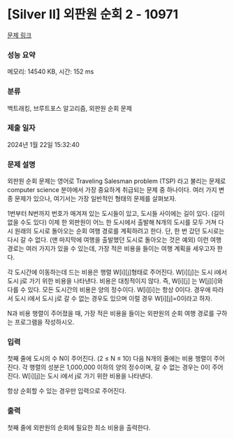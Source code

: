 # [Silver II] 외판원 순회 2 - 10971 

[문제 링크](https://www.acmicpc.net/problem/10971) 

### 성능 요약

메모리: 14540 KB, 시간: 152 ms

### 분류

백트래킹, 브루트포스 알고리즘, 외판원 순회 문제

### 제출 일자

2024년 1월 22일 15:32:40

### 문제 설명

<p>외판원 순회 문제는 영어로 Traveling Salesman problem (TSP) 라고 불리는 문제로 computer science 분야에서 가장 중요하게 취급되는 문제 중 하나이다. 여러 가지 변종 문제가 있으나, 여기서는 가장 일반적인 형태의 문제를 살펴보자.</p>

<p>1번부터 N번까지 번호가 매겨져 있는 도시들이 있고, 도시들 사이에는 길이 있다. (길이 없을 수도 있다) 이제 한 외판원이 어느 한 도시에서 출발해 N개의 도시를 모두 거쳐 다시 원래의 도시로 돌아오는 순회 여행 경로를 계획하려고 한다. 단, 한 번 갔던 도시로는 다시 갈 수 없다. (맨 마지막에 여행을 출발했던 도시로 돌아오는 것은 예외) 이런 여행 경로는 여러 가지가 있을 수 있는데, 가장 적은 비용을 들이는 여행 계획을 세우고자 한다.</p>

<p>각 도시간에 이동하는데 드는 비용은 행렬 W[i][j]형태로 주어진다. W[i][j]는 도시 i에서 도시 j로 가기 위한 비용을 나타낸다. 비용은 대칭적이지 않다. 즉, W[i][j] 는 W[j][i]와 다를 수 있다. 모든 도시간의 비용은 양의 정수이다. W[i][i]는 항상 0이다. 경우에 따라서 도시 i에서 도시 j로 갈 수 없는 경우도 있으며 이럴 경우 W[i][j]=0이라고 하자.</p>

<p>N과 비용 행렬이 주어졌을 때, 가장 적은 비용을 들이는 외판원의 순회 여행 경로를 구하는 프로그램을 작성하시오.</p>

### 입력 

 <p>첫째 줄에 도시의 수 N이 주어진다. (2 ≤ N ≤ 10) 다음 N개의 줄에는 비용 행렬이 주어진다. 각 행렬의 성분은 1,000,000 이하의 양의 정수이며, 갈 수 없는 경우는 0이 주어진다. W[i][j]는 도시 i에서 j로 가기 위한 비용을 나타낸다.</p>

<p>항상 순회할 수 있는 경우만 입력으로 주어진다.</p>

### 출력 

 <p>첫째 줄에 외판원의 순회에 필요한 최소 비용을 출력한다.</p>

